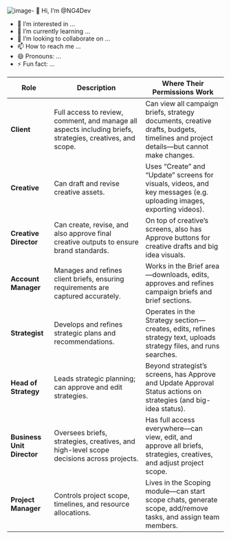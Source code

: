 ![image](https://github.com/user-attachments/assets/12586f1b-ef9d-48fe-b472-f97345ab9806)- 👋 Hi, I’m @NG4Dev
- 👀 I’m interested in ...
- 🌱 I’m currently learning ...
- 💞️ I’m looking to collaborate on ...
- 📫 How to reach me ...
- 😄 Pronouns: ...
- ⚡ Fun fact: ...

<!---
NG4Dev/NG4Dev is a ✨ special ✨ repository because its `README.md` (this file) appears on your GitHub profile.
You can click the Preview link to take a look at your changes.
--->
| Role                    | Description                                                                                                              | Where Their Permissions Work                                                                                             |
|-------------------------|--------------------------------------------------------------------------------------------------------------------------|------------------------------------------------------------------------------------------------------------------------------|
| **Client**              | Full access to review, comment, and manage all aspects including briefs, strategies, creatives, and scope.               | Can view all campaign briefs, strategy documents, creative drafts, budgets, timelines and project details—but cannot make changes. |
| **Creative**            | Can draft and revise creative assets.                                                                                    | Uses “Create” and “Update” screens for visuals, videos, and key messages (e.g. uploading images, exporting videos).            |
| **Creative Director**   | Can create, revise, and also approve final creative outputs to ensure brand standards.                                   | On top of creative’s screens, also has Approve buttons for creative drafts and big idea visuals.                             |
| **Account Manager**     | Manages and refines client briefs, ensuring requirements are captured accurately.                                         | Works in the Brief area—downloads, edits, approves and refines campaign briefs and brief sections.                           |
| **Strategist**          | Develops and refines strategic plans and recommendations.                                                               | Operates in the Strategy section—creates, edits, refines strategy text, uploads strategy files, and runs searches.           |
| **Head of Strategy**    | Leads strategic planning; can approve and edit strategies.                                                              | Beyond strategist’s screens, has Approve and Update Approval Status actions on strategies (and big-idea status).              |
| **Business Unit Director** | Oversees briefs, strategies, creatives, and high-level scope decisions across projects.                             | Has full access everywhere—can view, edit, and approve all briefs, strategies, creatives, and adjust project scope.         |
| **Project Manager**     | Controls project scope, timelines, and resource allocations.                                                             | Lives in the Scoping module—can start scope chats, generate scope, add/remove tasks, and assign team members.                |

